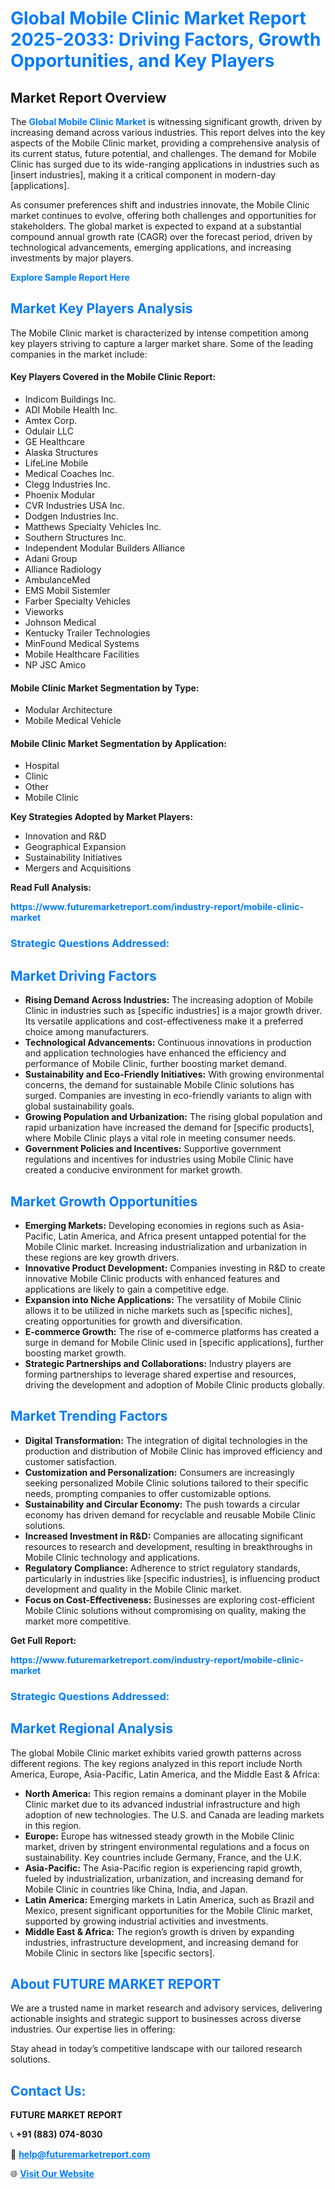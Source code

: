 <h1 style="color: #007BFF;">Global Mobile Clinic Market Report 2025-2033: Driving Factors, Growth Opportunities, and Key Players</h1>

<section id="overview">
<h2>Market Report Overview</h2>
<p>The <a href="https://www.futuremarketreport.com/industry-report/mobile-clinic-market" style="color: #007BFF; text-decoration: none;"><strong>Global Mobile Clinic Market</strong></a> is witnessing significant growth, driven by increasing demand across various industries. This report delves into the key aspects of the Mobile Clinic market, providing a comprehensive analysis of its current status, future potential, and challenges. The demand for Mobile Clinic has surged due to its wide-ranging applications in industries such as [insert industries], making it a critical component in modern-day [applications].</p>
<p>As consumer preferences shift and industries innovate, the Mobile Clinic market continues to evolve, offering both challenges and opportunities for stakeholders. The global market is expected to expand at a substantial compound annual growth rate (CAGR) over the forecast period, driven by technological advancements, emerging applications, and increasing investments by major players.</p>
</section>

<section id="overview">
<p><a href="https://www.futuremarketreport.com/request-sample/reportId=127582" style="color: #007BFF; text-decoration: none;"><strong>Explore Sample Report Here</strong></a></p>
</section>

<section id="key-players">
<h2 style="color: #007BFF;">Market Key Players Analysis</h2>
<p>The Mobile Clinic market is characterized by intense competition among key players striving to capture a larger market share. Some of the leading companies in the market include:</p>
<h4>Key Players Covered in the Mobile Clinic Report:</h4>
<ul><li>Indicom Buildings Inc.</li><li>ADI Mobile Health Inc.</li><li>Amtex Corp.</li><li>Odulair LLC</li><li>GE Healthcare</li><li>Alaska Structures</li><li>LifeLine Mobile</li><li>Medical Coaches Inc.</li><li>Clegg Industries Inc.</li><li>Phoenix Modular</li><li>CVR Industries USA Inc.</li><li>Dodgen Industries Inc.</li><li>Matthews Specialty Vehicles Inc.</li><li>Southern Structures Inc.</li><li>Independent Modular Builders Alliance</li><li>Adani Group</li><li>Alliance Radiology</li><li>AmbulanceMed</li><li>EMS Mobil Sistemler</li><li>Farber Specialty Vehicles</li><li>Vieworks</li><li>Johnson Medical</li><li>Kentucky Trailer Technologies</li><li>MinFound Medical Systems</li><li>Mobile Healthcare Facilities</li><li>NP JSC Amico</li></ul>
<h4>Mobile Clinic Market Segmentation by Type:</h4>
<ul><li>Modular Architecture</li><li>Mobile Medical Vehicle</li></ul>

<h4>Mobile Clinic Market Segmentation by Application:</h4>
<ul><li>Hospital</li><li>Clinic</li><li>Other</li><li>Mobile Clinic</li></ul>
<p><strong>Key Strategies Adopted by Market Players:</strong></p>
<ul>
<li>Innovation and R&D</li>
<li>Geographical Expansion</li>
<li>Sustainability Initiatives</li>
<li>Mergers and Acquisitions</li>
</ul>
</section>

<section>
<p><strong>Read Full Analysis: </strong></p><a href="https://www.futuremarketreport.com/industry-report/mobile-clinic-market" style="color: #007BFF; text-decoration: none;"><strong>https://www.futuremarketreport.com/industry-report/mobile-clinic-market</strong></a>
<h3 style="color: #007BFF;">Strategic Questions Addressed:</h3>
</section>

<section id="driving-factors">
<h2 style="color: #007BFF;">Market Driving Factors</h2>
<ul>
<li><strong>Rising Demand Across Industries:</strong> The increasing adoption of Mobile Clinic in industries such as [specific industries] is a major growth driver. Its versatile applications and cost-effectiveness make it a preferred choice among manufacturers.</li>
<li><strong>Technological Advancements:</strong> Continuous innovations in production and application technologies have enhanced the efficiency and performance of Mobile Clinic, further boosting market demand.</li>
<li><strong>Sustainability and Eco-Friendly Initiatives:</strong> With growing environmental concerns, the demand for sustainable Mobile Clinic solutions has surged. Companies are investing in eco-friendly variants to align with global sustainability goals.</li>
<li><strong>Growing Population and Urbanization:</strong> The rising global population and rapid urbanization have increased the demand for [specific products], where Mobile Clinic plays a vital role in meeting consumer needs.</li>
<li><strong>Government Policies and Incentives:</strong> Supportive government regulations and incentives for industries using Mobile Clinic have created a conducive environment for market growth.</li>
</ul>
</section>

<section id="growth-opportunities">
<h2 style="color: #007BFF;">Market Growth Opportunities</h2>
<ul>
<li><strong>Emerging Markets:</strong> Developing economies in regions such as Asia-Pacific, Latin America, and Africa present untapped potential for the Mobile Clinic market. Increasing industrialization and urbanization in these regions are key growth drivers.</li>
<li><strong>Innovative Product Development:</strong> Companies investing in R&D to create innovative Mobile Clinic products with enhanced features and applications are likely to gain a competitive edge.</li>
<li><strong>Expansion into Niche Applications:</strong> The versatility of Mobile Clinic allows it to be utilized in niche markets such as [specific niches], creating opportunities for growth and diversification.</li>
<li><strong>E-commerce Growth:</strong> The rise of e-commerce platforms has created a surge in demand for Mobile Clinic used in [specific applications], further boosting market growth.</li>
<li><strong>Strategic Partnerships and Collaborations:</strong> Industry players are forming partnerships to leverage shared expertise and resources, driving the development and adoption of Mobile Clinic products globally.</li>
</ul>
</section>

<section id="trending-factors">
<h2 style="color: #007BFF;">Market Trending Factors</h2>
<ul>
<li><strong>Digital Transformation:</strong> The integration of digital technologies in the production and distribution of Mobile Clinic has improved efficiency and customer satisfaction.</li>
<li><strong>Customization and Personalization:</strong> Consumers are increasingly seeking personalized Mobile Clinic solutions tailored to their specific needs, prompting companies to offer customizable options.</li>
<li><strong>Sustainability and Circular Economy:</strong> The push towards a circular economy has driven demand for recyclable and reusable Mobile Clinic solutions.</li>
<li><strong>Increased Investment in R&D:</strong> Companies are allocating significant resources to research and development, resulting in breakthroughs in Mobile Clinic technology and applications.</li>
<li><strong>Regulatory Compliance:</strong> Adherence to strict regulatory standards, particularly in industries like [specific industries], is influencing product development and quality in the Mobile Clinic market.</li>
<li><strong>Focus on Cost-Effectiveness:</strong> Businesses are exploring cost-efficient Mobile Clinic solutions without compromising on quality, making the market more competitive.</li>
</ul>
</section>

<section>
<p><strong>Get Full Report: </strong></p><a href="https://www.futuremarketreport.com/industry-report/mobile-clinic-market" style="color: #007BFF; text-decoration: none;"><strong>https://www.futuremarketreport.com/industry-report/mobile-clinic-market</strong></a>
<h3 style="color: #007BFF;">Strategic Questions Addressed:</h3>
</section>


<section id="regional-analysis">
<h2 style="color: #007BFF;">Market Regional Analysis</h2>
<p>The global Mobile Clinic market exhibits varied growth patterns across different regions. The key regions analyzed in this report include North America, Europe, Asia-Pacific, Latin America, and the Middle East & Africa:</p>
<ul>
<li><strong>North America:</strong> This region remains a dominant player in the Mobile Clinic market due to its advanced industrial infrastructure and high adoption of new technologies. The U.S. and Canada are leading markets in this region.</li>
<li><strong>Europe:</strong> Europe has witnessed steady growth in the Mobile Clinic market, driven by stringent environmental regulations and a focus on sustainability. Key countries include Germany, France, and the U.K.</li>
<li><strong>Asia-Pacific:</strong> The Asia-Pacific region is experiencing rapid growth, fueled by industrialization, urbanization, and increasing demand for Mobile Clinic in countries like China, India, and Japan.</li>
<li><strong>Latin America:</strong> Emerging markets in Latin America, such as Brazil and Mexico, present significant opportunities for the Mobile Clinic market, supported by growing industrial activities and investments.</li>
<li><strong>Middle East & Africa:</strong> The region’s growth is driven by expanding industries, infrastructure development, and increasing demand for Mobile Clinic in sectors like [specific sectors].</li>
</ul>
</section>

<footer>
<h2 style="color: #007BFF;">About FUTURE MARKET REPORT</h2>
<p>We are a trusted name in market research and advisory services, delivering actionable insights and strategic support to businesses across diverse industries. Our expertise lies in offering:</p>

<p>Stay ahead in today’s competitive landscape with our tailored research solutions.</p>

<h2 style="color: #007BFF;">Contact Us:</h2>
<p><strong>FUTURE MARKET REPORT</strong></p>
<p>📞 <strong>+91 (883) 074-8030</strong></p>
<p>📧 <strong><a href="mailto:help@futuremarketreport.com" style="color: #007BFF;">help@futuremarketreport.com</a></strong></p>
<p>🌐 <strong><a href="https://www.futuremarketreport.com/" style="color: #007BFF;">Visit Our Website</a></strong></p>
</footer>